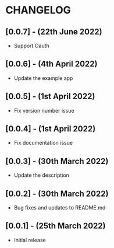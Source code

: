 # CHANGELOG

## [0.0.7] - (22th June 2022)

* Support Oauth

## [0.0.6] - (4th April 2022)

* Update the example app

## [0.0.5] - (1st April 2022)

*  Fix version number issue
## [0.0.4] - (1st April 2022)

*  Fix documentation issue
## [0.0.3] - (30th March 2022)

*  Update the description

## [0.0.2] - (30th March 2022)

*  Bug fixes and updates to README.md


## [0.0.1] - (25th March 2022)

* Initial release



